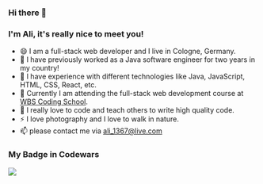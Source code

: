### Hi there 👋
### I'm Ali, it's really nice to meet you!

- 😄 I am a full-stack web developer and I live in Cologne, Germany.
- 🔭 I have previously worked as a Java software engineer for two years in my country!
- 🌱 I have experience with different technologies like Java, JavaScript, HTML, CSS, React, etc.
- 👯 Currently I am attending the full-stack web development course at <a href="https://www.wbscodingschool.com/">WBS Coding School</a>.
- 💬 I really love to code and teach others to write high quality code.
- ⚡ I love photography and I love to walk in nature.
- 📫 please contact me via ali_1367@live.com


### My Badge in Codewars
<a href="https://www.codewars.com/users/ali_1367@live.com/badges/large">
<img src="https://www.codewars.com/users/ali_1367@live.com/badges/large" />
</a>
